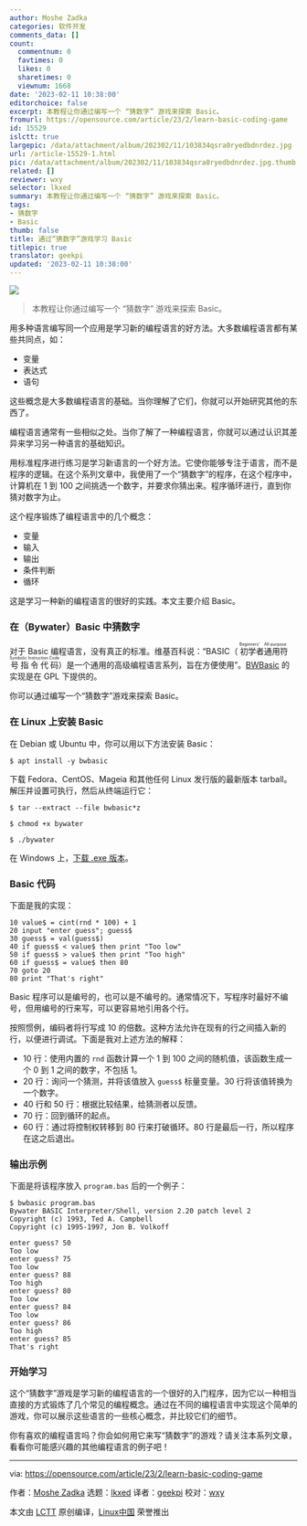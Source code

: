 ```yaml
---
author: Moshe Zadka
categories: 软件开发
comments_data: []
count:
  commentnum: 0
  favtimes: 0
  likes: 0
  sharetimes: 0
  viewnum: 1668
date: '2023-02-11 10:38:00'
editorchoice: false
excerpt: 本教程让你通过编写一个 “猜数字” 游戏来探索 Basic。
fromurl: https://opensource.com/article/23/2/learn-basic-coding-game
id: 15529
islctt: true
largepic: /data/attachment/album/202302/11/103834qsra0ryedbdnrdez.jpg
url: /article-15529-1.html
pic: /data/attachment/album/202302/11/103834qsra0ryedbdnrdez.jpg.thumb.jpg
related: []
reviewer: wxy
selector: lkxed
summary: 本教程让你通过编写一个 “猜数字” 游戏来探索 Basic。
tags:
- 猜数字
- Basic
thumb: false
title: 通过“猜数字”游戏学习 Basic
titlepic: true
translator: geekpi
updated: '2023-02-11 10:38:00'
---
```


![](/data/attachment/album/202302/11/103834qsra0ryedbdnrdez.jpg)



> 
> 本教程让你通过编写一个 “猜数字” 游戏来探索 Basic。
> 
> 
> 


用多种语言编写同一个应用是学习新的编程语言的好方法。大多数编程语言都有某些共同点，如：


* 变量
* 表达式
* 语句


这些概念是大多数编程语言的基础。当你理解了它们，你就可以开始研究其他的东西了。


编程语言通常有一些相似之处。当你了解了一种编程语言，你就可以通过认识其差异来学习另一种语言的基础知识。


用标准程序进行练习是学习新语言的一个好方法。它使你能够专注于语言，而不是程序的逻辑。在这个系列文章中，我使用了一个“猜数字”的程序，在这个程序中，计算机在 1 到 100 之间挑选一个数字，并要求你猜出来。程序循环进行，直到你猜对数字为止。


这个程序锻炼了编程语言中的几个概念：


* 变量
* 输入
* 输出
* 条件判断
* 循环


这是学习一种新的编程语言的很好的实践。本文主要介绍 Basic。


### 在（Bywater）Basic 中猜数字


对于 Basic 编程语言，没有真正的标准。维基百科说：“BASIC（<ruby> 初学者通用符号指令代码 <rt>  Beginners' All-purpose Symbolic Instruction Code </rt></ruby>）是一个通用的高级编程语言系列，旨在方便使用”。[BWBasic](https://yeolpishack.net/repos/ChipMaster/bwBASIC) 的实现是在 GPL 下提供的。


你可以通过编写一个“猜数字”游戏来探索 Basic。


### 在 Linux 上安装 Basic


在 Debian 或 Ubuntu 中，你可以用以下方法安装 Basic：



```
$ apt install -y bwbasic

```

下载 Fedora、CentOS、Mageia 和其他任何 Linux 发行版的最新版本 tarball。解压并设置可执行，然后从终端运行它：



```
$ tar --extract --file bwbasic*z

$ chmod +x bywater

$ ./bywater

```

在 Windows 上，[下载 .exe 版本](https://github.com/nerun/bwbasic/releases)。


### Basic 代码


下面是我的实现：



```
10 value$ = cint(rnd * 100) + 1
20 input "enter guess"; guess$
30 guess$ = val(guess$)
40 if guess$ < value$ then print "Too low"
50 if guess$ > value$ then print "Too high"
60 if guess$ = value$ then 80
70 goto 20
80 print "That's right"

```

Basic 程序可以是编号的，也可以是不编号的。通常情况下，写程序时最好不编号，但用编号的行来写，可以更容易地引用各个行。


按照惯例，编码者将行写成 10 的倍数。这种方法允许在现有的行之间插入新的行，以便进行调试。下面是我对上述方法的解释：


* 10 行：使用内置的 `rnd` 函数计算一个 1 到 100 之间的随机值，该函数生成一个 0 到 1 之间的数字，不包括 1。
* 20 行：询问一个猜测，并将该值放入 `guess$` 标量变量。30 行将该值转换为一个数字。
* 40 行和 50 行：根据比较结果，给猜测者以反馈。
* 70 行：回到循环的起点。
* 60 行：通过将控制权转移到 80 行来打破循环。80 行是最后一行，所以程序在这之后退出。


### 输出示例


下面是将该程序放入 `program.bas` 后的一个例子：



```
$ bwbasic program.bas
Bywater BASIC Interpreter/Shell, version 2.20 patch level 2
Copyright (c) 1993, Ted A. Campbell
Copyright (c) 1995-1997, Jon B. Volkoff

enter guess? 50
Too low
enter guess? 75
Too low
enter guess? 88
Too high
enter guess? 80
Too low
enter guess? 84
Too low
enter guess? 86
Too high
enter guess? 85
That's right

```

### 开始学习


这个“猜数字”游戏是学习新的编程语言的一个很好的入门程序，因为它以一种相当直接的方式锻炼了几个常见的编程概念。通过在不同的编程语言中实现这个简单的游戏，你可以展示这些语言的一些核心概念，并比较它们的细节。


你有喜欢的编程语言吗？你会如何用它来写“猜数字”的游戏？请关注本系列文章，看看你可能感兴趣的其他编程语言的例子吧！




---


via: <https://opensource.com/article/23/2/learn-basic-coding-game>


作者：[Moshe Zadka](https://opensource.com/users/moshez) 选题：[lkxed](https://github.com/lkxed) 译者：[geekpi](https://github.com/geekpi) 校对：[wxy](https://github.com/wxy)


本文由 [LCTT](https://github.com/LCTT/TranslateProject) 原创编译，[Linux中国](https://linux.cn/) 荣誉推出